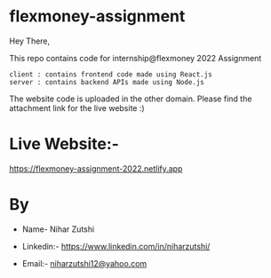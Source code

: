 # flexmoney-assignment

Hey There,

This repo contains code for internship@flexmoney 2022 Assignment


    client : contains frontend code made using React.js
    server : contains backend APIs made using Node.js
The website code is uploaded in the other domain.
Please find the attachment link for the live website :)

# Live Website:-
https://flexmoney-assignment-2022.netlify.app

# By

- Name- Nihar Zutshi
- Linkedin:- https://www.linkedin.com/in/niharzutshi/

- Email:- niharzutshi12@yahoo.com
